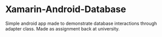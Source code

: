 # Xamarin-Android-Database
Simple android app made to demonstrate database interactions through adapter class. Made as assignment back at university.

